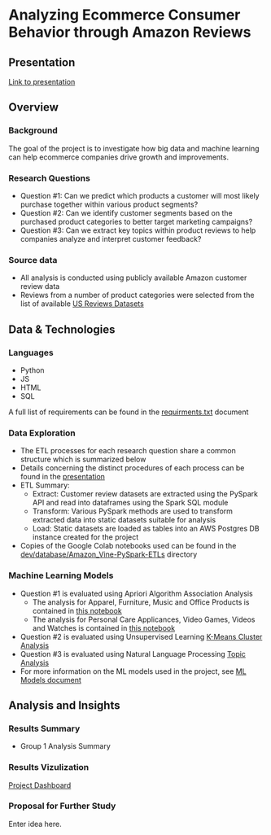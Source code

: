 # Analyzing Ecommerce Consumer Behavior through Amazon Reviews

## Presentation

[Link to presentation](https://docs.google.com/presentation/d/1BNm6gF_iD4guTDOlRPsiFmyAij_SqHRqjMEp_T4HXd8/edit)

## Overview

### Background

The goal of the project is to investigate how big data and machine learning can help ecommerce companies drive growth and improvements.

### Research Questions

- Question #1: Can we predict which products a customer will most likely purchase together within various product segments?
- Question #2: Can we identify customer segments based on the purchased product categories to better target marketing campaigns?
- Question #3: Can we extract key topics within product reviews to help companies analyze and interpret customer feedback?

### Source data

- All analysis is conducted using publicly available Amazon customer review data
- Reviews from a number of product categories were selected from the list of available [US Reviews Datasets](https://s3.amazonaws.com/amazon-reviews-pds/tsv/index.txt)

## Data & Technologies

### Languages

- Python
- JS
- HTML
- SQL

A full list of requirements can be found in the [requirments.txt](requirements.txt) document

### Data Exploration

- The ETL processes for each research question share a common structure which is summarized below
- Details concerning the distinct procedures of each process can be found in the [presentation](https://docs.google.com/presentation/d/1BNm6gF_iD4guTDOlRPsiFmyAij_SqHRqjMEp_T4HXd8/edit#slide=id.gd0649fe845_0_64)
- ETL Summary:
  - Extract: Customer review datasets are extracted using the PySpark API and read into dataframes using the Spark SQL module
  - Transform: Various PySpark methods are used to transform extracted data into static datasets suitable for analysis
  - Load: Static datasets are loaded as tables into an AWS Postgres DB instance created for the project
- Copies of the Google Colab notebooks used can be found in the [dev/database/Amazon_Vine-PySpark-ETLs](https://github.com/jbenasuli/final_project/tree/main/dev/database/Amazon_Vine-PySpark-ETLs) directory

### Machine Learning Models

- Question #1 is evaluated using Apriori Algorithm Association Analysis
  - The analysis for Apparel, Furniture, Music and Office Products is contained in [this notebook](https://github.com/jbenasuli/final_project/blob/main/Apriori-Apparel_Furniture_Music_Office.ipynb)
  - The analysis for Personal Care Applicances, Video Games, Videos and Watches is contained in [this notebook](https://github.com/jbenasuli/final_project/blob/main/Apriori-PersonalCare_VideoGames_Videos_Watches.ipynb)
- Question #2 is evaluated using Unsupervised Learning [K-Means Cluster Analysis](https://github.com/jbenasuli/final_project/blob/main/KMeans-Customer_Segmentation.ipynb)
- Question #3 is evaluated using Natural Language Processing [Topic Analysis](https://github.com/jbenasuli/final_project/blob/main/Topic_Analysis-Airmattress.ipynb)
- For more information on the ML models used in the project, see [ML Models document](https://docs.google.com/document/d/1K7xTmlPEwLLiv--TL-xZdt9zddprN_vzMdLysG-BxtU/edit?usp=sharing)

## Analysis and Insights

### Results Summary

- Group 1 Analysis Summary

### Results Vizulization

[Project Dashboard](https://jbenasuli.github.io/final_project/)

### Proposal for Further Study

Enter idea here.
